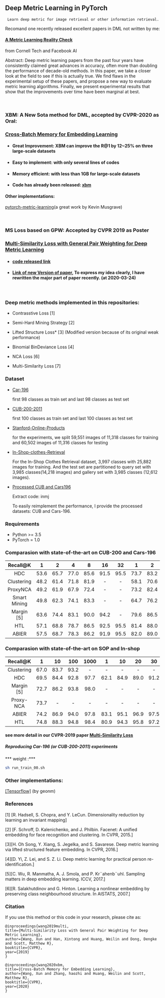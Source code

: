 ## Deep Metric Learning in PyTorch

     Learn deep metric for image retrieval or other information retrieval. 
    
Recomand one recently released excellent papers in DML not written by me:

#### [A Metric Learning Reality Check](https://arxiv.org/pdf/2003.08505.pdf)

from Cornell Tech and Facebook AI

Abstract: Deep metric learning papers from the past four years have consistently claimed great advances in accuracy, often more than doubling the performance of decade-old methods. In this paper, we take a closer look at the field to see if this is actually true. We find flaws in the experimental setup of these papers, and propose a new way to evaluate metric learning algorithms. Finally, we present experimental results that show that the improvements over time have been marginal at best.
   
  　　
   
### XBM: A New Sota method for DML, accepted by CVPR-2020 as Oral:

### [Cross-Batch Memory for Embedding Learning](https://arxiv.org/pdf/1912.06798.pdf) 

  - #### Great Improvement: XBM can improve the R@1 by 12~25% on three large-scale datasets

  - #### Easy to implement: with only several lines of codes

  - #### Memory efficient: with less than 1GB for large-scale datasets
 
  - #### Code has already been released: [xbm](https://github.com/MalongTech/research-ms-loss/blob/master/ret_benchmark/modeling/xbm.py)
  
#### Other implementations:
[pytorch-metric-learning](https://kevinmusgrave.github.io/pytorch-metric-learning/losses/#crossbatchmemory)(a great work by Kevin Musgrave)
 
　　
　　

### MS Loss based on GPW: Accepted by CVPR 2019 as Poster 
### [Multi-Similarity Loss with General Pair Weighting for Deep Metric Learning](https://arxiv.org/pdf/1904.06627.pdf) 
  - #### [code released link](https://github.com/MalongTech/research-ms-loss)
  - #### [Link of new Version of paper](https://arxiv.org/pdf/1904.06627.pdf), To express my idea clearly, I have rewritten the major part of paper recently. (at 2020-03-24)
  

 
 　
### Deep metric methods implemented in this repositories:

- Contrasstive Loss [1]

- Semi-Hard Mining Strategy [2] 

- Lifted Structure Loss* [3] (Modified version because of its original weak performance) 

- Binomial BinDeviance Loss [4]

- NCA Loss [6]

- Multi-Similarity Loss [7]

### Dataset
- [Car-196](http://ai.stanford.edu/~jkrause/cars/car_devkit.tgz)

   first 98 classes as train set and last 98 classes as test set

- [CUB-200-2011](http://www.vision.caltech.edu/visipedia-data/CUB-200/images.tgz)

  first 100 classes as train set and last 100 classes as test set

- [Stanford-Online-Products](ftp://cs.stanford.edu/cs/cvgl/Stanford_Online_Products.zip)
  
  for the experiments, we split 59,551 images of 11,318 classes for training and 60,502 images of 11,316 classes for testing

- [In-Shop-clothes-Retrieval](ftp://cs.stanford.edu/cs/cvgl/Stanford_Online_Products.zip)
  
    For the In-Shop Clothes Retrieval dataset, 3,997 classes with 25,882 images for training.
    And the test set are partitioned to query set with 3,985 classes(14,218 images) and gallery set with 3,985 classes (12,612 images).

- [Processed CUB and Cars196](https://pan.baidu.com/s/1LPHi72JPupkvUy_1OIn6yA)
  
    Extract code: inmj
   
    To easily reimplement the performance, I provide the processed datasets: CUB and Cars-196. 


### Requirements
* Python >= 3.5
* PyTorch = 1.0
 
### Comparasion with state-of-the-art on CUB-200 and Cars-196

|Recall@K | 1 | 2 | 4 | 8 | 16 | 32 | 1 | 2 | 4 | 8 | 16 | 32|
 |:-:|:-:|:-:|:-:|:-:|:-:|:-:|:-:|:-:|:-:|:-:|:-:|:-:|
|HDC | 53.6 | 65.7 | 77.0 | 85.6 | 91.5 | 95.5 | 73.7 | 83.2 | 89.5 | 93.8 | 96.7 | 98.4|
|Clustering | 48.2 | 61.4 | 71.8 | 81.9 | - | - | 58.1 | 70.6 | 80.3 | 87.8 | - | -|
|ProxyNCA | 49.2 | 61.9 | 67.9 | 72.4 | - | - | 73.2 | 82.4 | 86.4 | 87.8 | - | -|
|Smart Mining | 49.8 | 62.3 | 74.1 | 83.3 | - | - | 64.7 | 76.2 | 84.2 | 90.2 | - | -|
|Margin [5] | 63.6| 74.4| 83.1| 90.0| 94.2 | - | 79.6| 86.5| 91.9| 95.1| 97.3 | - |
|HTL | 57.1| 68.8| 78.7| 86.5| 92.5| 95.5 | 81.4| 88.0| 92.7| 95.7| 97.4| 99.0 |
|ABIER |57.5 |68.7 |78.3 |86.2 |91.9 |95.5 |82.0 |89.0 |93.2 |96.1 |97.8 |98.7|


###  Comparasion with state-of-the-art on SOP and In-shop 

|Recall@K | 1 | 10 | 100 | 1000 | 1 | 10 | 20 | 30 | 40 | 50|
 |:-:|:-:|:-:|:-:|:-:|:-:|:-:|:-:|:-:|:-:|:-:|
|Clustering | 67.0 | 83.7 | 93.2 | - | -| -| -| -| - | -|
|HDC | 69.5 | 84.4 | 92.8 | 97.7 | 62.1 | 84.9 | 89.0 | 91.2 | 92.3 | 93.1|
|Margin [5] | 72.7 | 86.2 | 93.8 | 98.0 | -| -| - | -| -| -|
|Proxy-NCA | 73.7 | - | - | - | -| -| - | - | -| -|
|ABIER | 74.2 | 86.9 | 94.0 | 97.8 | 83.1 | 95.1 | 96.9 | 97.5 | 97.8 | 98.0|
|HTL | 74.8| 88.3| 94.8| 98.4 | 80.9| 94.3| 95.8| 97.2| 97.4| 97.8 ||

#### see more detail in our CVPR-2019 paper [Multi-Similarity Loss](https://arxiv.org/pdf/1904.06627.pdf)

##### Reproducing Car-196 (or CUB-200-2011) experiments 
*** weight :***

```bash
sh run_train_00.sh
```
### Other implementations:
<p><a href="https://github.com/geonm/tf_ms_loss"> [Tensorflow]</a> (by geonm)

### References

[1] [R. Hadsell, S. Chopra, and Y. LeCun. Dimensionality reduction
by learning an invariant mapping]

[2] [F. Schroff, D. Kalenichenko, and J. Philbin. Facenet: A unified
embedding for face recognition and clustering. In CVPR,
2015.] 

[3][H. Oh Song, Y. Xiang, S. Jegelka, and S. Savarese. Deep
metric learning via lifted structured feature embedding. In
CVPR, 2016.]

[4][D. Yi, Z. Lei, and S. Z. Li. Deep metric learning for practical
person re-identification.]

[5][C. Wu, R. Manmatha, A. J. Smola, and P. Kr¨ahenb¨uhl. Sampling
matters in deep embedding learning. ICCV, 2017.]

[6][R. Salakhutdinov and G. Hinton. Learning a nonlinear embedding
by preserving class neighbourhood structure. In
AISTATS, 2007.]


### Citation

If you use this method or this code in your research, please cite as:

    @inproceedings{wang2019multi,
    title={Multi-Similarity Loss with General Pair Weighting for Deep Metric Learning},
    author={Wang, Xun and Han, Xintong and Huang, Weilin and Dong, Dengke and Scott, Matthew R},
    booktitle={CVPR},
    year={2019}
    }
    
    @inproceedings{wang2020xbm,
    title={Cross-Batch Memory for Embedding Learning},
    author={Wang, Xun and Zhang, haozhi and Huang, Weilin and Scott, Matthew R},
    booktitle={CVPR},
    year={2020}
    }
